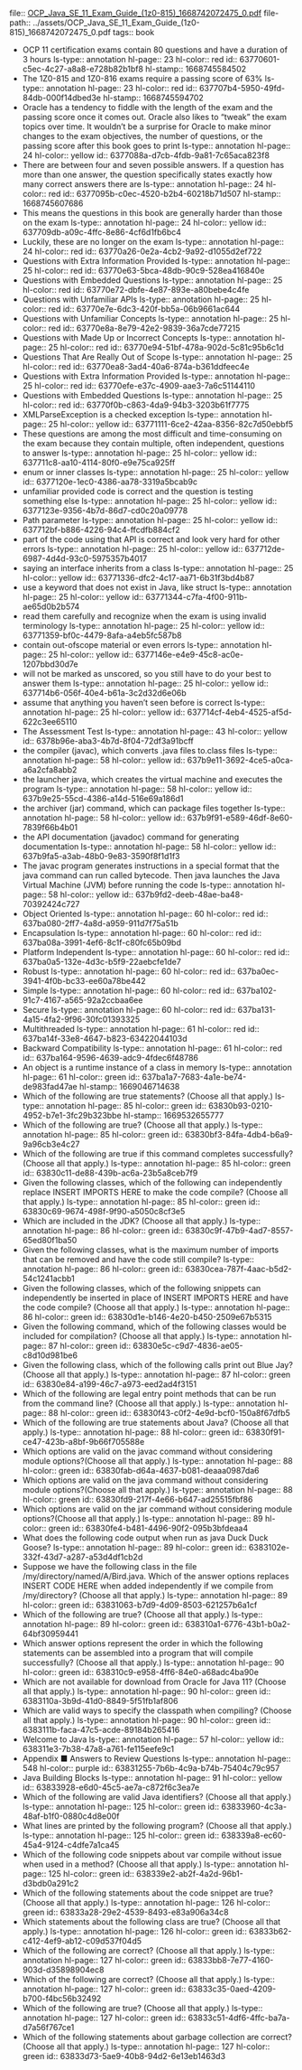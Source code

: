 file:: [OCP_Java_SE_11_Exam_Guide_(1z0-815)_1668742072475_0.pdf](../assets/OCP_Java_SE_11_Exam_Guide_(1z0-815)_1668742072475_0.pdf)
file-path:: ../assets/OCP_Java_SE_11_Exam_Guide_(1z0-815)_1668742072475_0.pdf
tags:: book

- OCP 11 certification exams contain 80 questions and have a duration of 3 hours
  ls-type:: annotation
  hl-page:: 23
  hl-color:: red
  id:: 63770601-c5ec-4c27-a8a8-e728b82b1bf8
  hl-stamp:: 1668745584502
- The 1Z0-815 and 1Z0-816 exams require a passing score of 63%
  ls-type:: annotation
  hl-page:: 23
  hl-color:: red
  id:: 637707b4-5950-49fd-84db-000f14dbed3e
  hl-stamp:: 1668745594702
- Oracle has a tendency to fiddle with the length of the exam and the passing score once it comes out. Oracle also likes to “tweak” the exam topics over time. It wouldn’t be a surprise for Oracle to make minor changes to the exam objectives, the number of questions, or the passing score after this book goes to print
  ls-type:: annotation
  hl-page:: 24
  hl-color:: yellow
  id:: 6377088a-d7cb-4fdb-9a81-7c65aca823f8
- There are between four and seven possible answers. If a question has more than one answer, the question specifically states exactly how many correct answers there are
  ls-type:: annotation
  hl-page:: 24
  hl-color:: red
  id:: 6377095b-c0ec-4520-b2b4-60218b71d507
  hl-stamp:: 1668745607686
- This means the questions in this book are generally harder than those on the exam
  ls-type:: annotation
  hl-page:: 24
  hl-color:: yellow
  id:: 637709db-a09c-4ffc-8e86-4cf6d1fb6bc4
- Luckily, these are no longer on the exam
  ls-type:: annotation
  hl-page:: 24
  hl-color:: red
  id:: 63770a26-0e2a-4cb2-9a92-d1055d2ef722
- Questions with Extra Information Provided
  ls-type:: annotation
  hl-page:: 25
  hl-color:: red
  id:: 63770e63-5bca-48db-90c9-528ea416840e
- Questions with Embedded Questions 
  ls-type:: annotation
  hl-page:: 25
  hl-color:: red
  id:: 63770e72-dbfe-4e87-893e-a80bebe4c4fe
- Questions with Unfamiliar APIs
  ls-type:: annotation
  hl-page:: 25
  hl-color:: red
  id:: 63770e7e-6dc3-420f-bb5a-06b9661ac644
- Questions with Unfamiliar Concepts 
  ls-type:: annotation
  hl-page:: 25
  hl-color:: red
  id:: 63770e8a-8e79-42e2-9839-36a7cde77215
- Questions with Made Up or Incorrect Concepts 
  ls-type:: annotation
  hl-page:: 25
  hl-color:: red
  id:: 63770e94-51bf-478a-902d-5c81c95b6c1d
- Questions That Are Really Out of Scope
  ls-type:: annotation
  hl-page:: 25
  hl-color:: red
  id:: 63770ea8-3ad4-40a6-874a-b361ddfeec4e
- Questions with Extra Information Provided
  ls-type:: annotation
  hl-page:: 25
  hl-color:: red
  id:: 63770efe-e37c-4909-aae3-7a6c51144110
- Questions with Embedded Questions 
  ls-type:: annotation
  hl-page:: 25
  hl-color:: red
  id:: 63770f0b-c863-4da9-94b3-3203b61f7775
- XMLParseException is a checked exception
  ls-type:: annotation
  hl-page:: 25
  hl-color:: yellow
  id:: 63771111-6ce2-42aa-8356-82c7d50ebbf5
- These questions are among the most difficult and time-consuming on the exam because they contain multiple, often independent, questions to answer
  ls-type:: annotation
  hl-page:: 25
  hl-color:: yellow
  id:: 637711c8-aa10-4114-80f0-e9e75ca925ff
- enum or inner classes
  ls-type:: annotation
  hl-page:: 25
  hl-color:: yellow
  id:: 6377120e-1ec0-4386-aa78-3319a5bcab9c
- unfamiliar provided code is correct and the question is testing something else
  ls-type:: annotation
  hl-page:: 25
  hl-color:: yellow
  id:: 6377123e-9356-4b7d-86d7-cd0c20a09778
- Path parameter
  ls-type:: annotation
  hl-page:: 25
  hl-color:: yellow
  id:: 637712bf-b886-4226-94c4-ffcdfb884cf2
- part of the code using that API is correct and look very hard for other errors
  ls-type:: annotation
  hl-page:: 25
  hl-color:: yellow
  id:: 637712de-6987-4d4d-93c0-5975357b4017
- saying an interface inherits from a class
  ls-type:: annotation
  hl-page:: 25
  hl-color:: yellow
  id:: 63771336-dfc2-4c17-aa71-6b31f3bd4b87
- use a keyword that does not exist in Java, like struct
  ls-type:: annotation
  hl-page:: 25
  hl-color:: yellow
  id:: 63771344-c7fa-4f00-911b-ae65d0b2b574
- read them carefully and recognize when the exam is using invalid terminology
  ls-type:: annotation
  hl-page:: 25
  hl-color:: yellow
  id:: 63771359-bf0c-4479-8afa-a4eb5fc587b8
- contain out-ofscope material or even errors
  ls-type:: annotation
  hl-page:: 25
  hl-color:: yellow
  id:: 6377146e-e4e9-45c8-ac0e-1207bbd30d7e
- will not be marked as unscored, so you still have to do your best to answer them
  ls-type:: annotation
  hl-page:: 25
  hl-color:: yellow
  id:: 637714b6-056f-40e4-b61a-3c2d32d6e06b
- assume that anything you haven’t seen before is correct
  ls-type:: annotation
  hl-page:: 25
  hl-color:: yellow
  id:: 637714cf-4eb4-4525-af5d-622c3ee65110
- The Assessment Test
  ls-type:: annotation
  hl-page:: 43
  hl-color:: yellow
  id:: 6378b96e-aba3-4b7d-8f04-72df3a91bcff
- the compiler (javac), which converts .java files to.class files
  ls-type:: annotation
  hl-page:: 58
  hl-color:: yellow
  id:: 637b9e11-3692-4ce5-a0ca-a6a2cfa8abb2
- the launcher java, which creates the virtual machine and executes the program
  ls-type:: annotation
  hl-page:: 58
  hl-color:: yellow
  id:: 637b9e25-55cd-4386-a14d-516e69a186d1
- the archiver (jar) command, which can package files together
  ls-type:: annotation
  hl-page:: 58
  hl-color:: yellow
  id:: 637b9f91-e589-46df-8e60-7839f66b4b01
- the API documentation (javadoc) command for generating documentation
  ls-type:: annotation
  hl-page:: 58
  hl-color:: yellow
  id:: 637b9fa5-a3ab-48b0-9e83-3590f8f1d1f3
- The javac program generates instructions in a special format that the java command can run called bytecode. Then java launches the Java Virtual Machine (JVM) before running the code
  ls-type:: annotation
  hl-page:: 58
  hl-color:: yellow
  id:: 637b9fd2-deeb-48ae-ba48-70392424c727
- Object Oriented 
  ls-type:: annotation
  hl-page:: 60
  hl-color:: red
  id:: 637ba080-2ff7-4a8d-a959-911d7f75a51b
- Encapsulation
  ls-type:: annotation
  hl-page:: 60
  hl-color:: red
  id:: 637ba08a-3991-4ef6-8c1f-c80fc65b09bd
- Platform Independent 
  ls-type:: annotation
  hl-page:: 60
  hl-color:: red
  id:: 637ba0a5-132e-4d3c-b5f9-22aebcfe1de7
- Robust 
  ls-type:: annotation
  hl-page:: 60
  hl-color:: red
  id:: 637ba0ec-3941-4f0b-bc33-ee60a78be442
- Simple 
  ls-type:: annotation
  hl-page:: 60
  hl-color:: red
  id:: 637ba102-91c7-4167-a565-92a2ccbaa6ee
- Secure 
  ls-type:: annotation
  hl-page:: 60
  hl-color:: red
  id:: 637ba131-4a15-4fa2-9f96-30fc01393325
- Multithreaded
  ls-type:: annotation
  hl-page:: 61
  hl-color:: red
  id:: 637ba14f-33e8-4647-b823-63422044103d
- Backward Compatibility 
  ls-type:: annotation
  hl-page:: 61
  hl-color:: red
  id:: 637ba164-9596-4639-adc9-4fdec6f48786
- An object is a runtime instance of a class in memory
  ls-type:: annotation
  hl-page:: 61
  hl-color:: green
  id:: 637ba1a7-7683-4a1e-be74-de983fad47ae
  hl-stamp:: 1669046714638
- Which of the following are true statements? (Choose all that apply.)
  ls-type:: annotation
  hl-page:: 85
  hl-color:: green
  id:: 63830b93-0210-4952-b7e1-3fc29b323bbe
  hl-stamp:: 1669532655777
- Which of the following are true? (Choose all that apply.)
  ls-type:: annotation
  hl-page:: 85
  hl-color:: green
  id:: 63830bf3-84fa-4db4-b6a9-9a96cb3e4c27
- Which of the following are true if this command completes successfully? (Choose all that apply.)
  ls-type:: annotation
  hl-page:: 85
  hl-color:: green
  id:: 63830c11-de88-439b-ac6a-23b5a8ceb7f9
- Given the following classes, which of the following can independently replace INSERT IMPORTS HERE to make the code compile? (Choose all that apply.)
  ls-type:: annotation
  hl-page:: 85
  hl-color:: green
  id:: 63830c69-9674-498f-9f90-a5050c8cf3e5
- Which are included in the JDK? (Choose all that apply.)
  ls-type:: annotation
  hl-page:: 86
  hl-color:: green
  id:: 63830c9f-47b9-4ad7-8557-65ed80f1ba50
- Given the following classes, what is the maximum number of imports that can be removed and have the code still compile?
  ls-type:: annotation
  hl-page:: 86
  hl-color:: green
  id:: 63830cea-787f-4aac-b5d2-54c1241acbb1
- Given the following classes, which of the following snippets can independently be inserted in place of INSERT IMPORTS HERE and have the code compile? (Choose all that apply.)
  ls-type:: annotation
  hl-page:: 86
  hl-color:: green
  id:: 63830d1e-b146-4e20-b450-2509e67b5315
- Given the following command, which of the following classes would be included for compilation? (Choose all that apply.)
  ls-type:: annotation
  hl-page:: 87
  hl-color:: green
  id:: 63830e5c-c9d7-4836-ae05-c8d10d981be6
- Given the following class, which of the following calls print out Blue Jay? (Choose all that apply.)
  ls-type:: annotation
  hl-page:: 87
  hl-color:: green
  id:: 63830e84-a199-46c7-a973-eed2ad4f3151
- Which of the following are legal entry point methods that can be run from the command line? (Choose all that apply.)
  ls-type:: annotation
  hl-page:: 88
  hl-color:: green
  id:: 63830f43-c0f2-4e9d-bcf0-150a8f67dfb5
- Which of the following are true statements about Java? (Choose all that apply.)
  ls-type:: annotation
  hl-page:: 88
  hl-color:: green
  id:: 63830f91-ce47-423b-a8bf-9b66f705588e
- Which options are valid on the javac command without considering module options?(Choose all that apply.)
  ls-type:: annotation
  hl-page:: 88
  hl-color:: green
  id:: 63830fab-d64a-4637-b081-deaaa0987da6
- Which options are valid on the java command without considering module options?(Choose all that apply.)
  ls-type:: annotation
  hl-page:: 88
  hl-color:: green
  id:: 63830fd9-217f-4e66-b647-ad25515fbf86
- Which options are valid on the jar command without considering module options?(Choose all that apply.)
  ls-type:: annotation
  hl-page:: 89
  hl-color:: green
  id:: 63830fe4-b481-4496-90f2-095b3bfdeaa4
- What does the following code output when run as java Duck Duck Goose?
  ls-type:: annotation
  hl-page:: 89
  hl-color:: green
  id:: 6383102e-332f-43d7-a287-a53d4df1cb2d
- Suppose we have the following class in the file /my/directory/named/A/Bird.java. Which of the answer options replaces INSERT CODE HERE when added independently if we compile from /my/directory? (Choose all that apply.)
  ls-type:: annotation
  hl-page:: 89
  hl-color:: green
  id:: 63831063-b7d9-4d09-8503-621257b6a1cf
- Which of the following are true? (Choose all that apply.)
  ls-type:: annotation
  hl-page:: 89
  hl-color:: green
  id:: 638310a1-6776-43b1-b0a2-64bf30959441
- Which answer options represent the order in which the following statements can be assembled into a program that will compile successfully? (Choose all that apply.)
  ls-type:: annotation
  hl-page:: 90
  hl-color:: green
  id:: 638310c9-e958-4ff6-84e0-a68adc4ba90e
- Which are not available for download from Oracle for Java 11? (Choose all that apply.)
  ls-type:: annotation
  hl-page:: 90
  hl-color:: green
  id:: 6383110a-3b9d-41d0-8849-5f51fb1af806
- Which are valid ways to specify the classpath when compiling? (Choose all that apply.)
  ls-type:: annotation
  hl-page:: 90
  hl-color:: green
  id:: 6383111b-faca-47c5-acde-89184b265416
- Welcome to Java
  ls-type:: annotation
  hl-page:: 57
  hl-color:: yellow
  id:: 638311e3-7b38-47a8-a761-fe115eefe9c1
- Appendix ■ Answers to Review Questions
  ls-type:: annotation
  hl-page:: 548
  hl-color:: purple
  id:: 63831255-7b6b-4c9a-b74b-75404c79c957
- Java Building Blocks
  ls-type:: annotation
  hl-page:: 91
  hl-color:: yellow
  id:: 63833928-e6d0-45c5-ae7a-c872f6c3ea7e
- Which of the following are valid Java identifiers? (Choose all that apply.)
  ls-type:: annotation
  hl-page:: 125
  hl-color:: green
  id:: 63833960-4c3a-48af-b1f0-0880c4d8e00f
- What lines are printed by the following program? (Choose all that apply.)
  ls-type:: annotation
  hl-page:: 125
  hl-color:: green
  id:: 638339a8-ec60-45a4-9124-c4dfe7a1ca45
- Which of the following code snippets about var compile without issue when used in a method? (Choose all that apply.)
  ls-type:: annotation
  hl-page:: 125
  hl-color:: green
  id:: 638339e2-ab2f-4a2d-96b1-d3bdb0a291c2
- Which of the following statements about the code snippet are true? (Choose all that apply.)
  ls-type:: annotation
  hl-page:: 126
  hl-color:: green
  id:: 63833a28-29e2-4539-8493-e83a906a34c8
- Which statements about the following class are true? (Choose all that apply.)
  ls-type:: annotation
  hl-page:: 126
  hl-color:: green
  id:: 63833b62-c412-4ef9-ab12-c09d537f04d5
- Which of the following are correct? (Choose all that apply.)
  ls-type:: annotation
  hl-page:: 127
  hl-color:: green
  id:: 63833bb8-7e77-4160-903d-d35898904ec8
- Which of the following are correct? (Choose all that apply.)
  ls-type:: annotation
  hl-page:: 127
  hl-color:: green
  id:: 63833c35-0aed-4209-b700-f4bc56b32492
- Which of the following are true? (Choose all that apply.)
  ls-type:: annotation
  hl-page:: 127
  hl-color:: green
  id:: 63833c51-4df6-4ffc-ba7a-d7a56f767ce1
- Which of the following statements about garbage collection are correct? (Choose all that apply.)
  ls-type:: annotation
  hl-page:: 127
  hl-color:: green
  id:: 63833d73-5ae9-40b8-94d2-6e13eb1463d3
